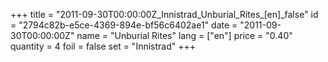 +++
title = "2011-09-30T00:00:00Z_Innistrad_Unburial_Rites_[en]_false"
id = "2794c82b-e5ce-4369-894e-bf56c6402ae1"
date = "2011-09-30T00:00:00Z"
name = "Unburial Rites"
lang = ["en"]
price = "0.40"
quantity = 4
foil = false
set = "Innistrad"
+++
